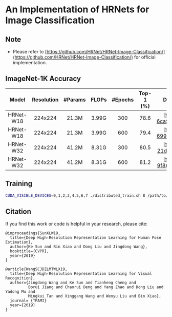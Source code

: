 # An Implementation of HRNets for Image Classification

## Note
- Please refer to [https://github.com/HRNet/HRNet-Image-Classification/](https://github.com/HRNet/HRNet-Image-Classification/) for official implementation.

## ImageNet-1K Accuracy
| Model | Resolution | #Params | FLOPs |  #Epochs | Top-1 (%)| Download |
|:--:|:--:|:--:|:--:|:--:|:--:|:--:|
| HRNet-W18 | 224x224 | 21.3M	| 3.99G | 300 | 78.6 | [hrnet18-6ca9d2049.pth]() |
| HRNet-W18 | 224x224 | 21.3M	| 3.99G | 600 | 79.4 | [hrnet18-699e7ab89.pth]() |
| HRNet-W32 | 224x224 | 41.2M	| 8.31G | 300 | 80.5 | [hrnet32-21df535e7.pth]() |
| HRNet-W32 | 224x224 | 41.2M	| 8.31G | 600 | 81.2 | [hrnet32-9f864d2d6.pth]() |

## Training
```bash
CUDA_VISIBLE_DEVICES=0,1,2,3,4,5,6,7 ./distributed_train.sh 8 /path/to/imagenet/ --model hrnet32 --amp
```

## Citation
If you find this work or code is helpful in your research, please cite:
````
@inproceedings{SunXLW19,
  title={Deep High-Resolution Representation Learning for Human Pose Estimation},
  author={Ke Sun and Bin Xiao and Dong Liu and Jingdong Wang},
  booktitle={CVPR},
  year={2019}
}

@article{WangSCJDZLMTWLX19,
  title={Deep High-Resolution Representation Learning for Visual Recognition},
  author={Jingdong Wang and Ke Sun and Tianheng Cheng and 
          Borui Jiang and Chaorui Deng and Yang Zhao and Dong Liu and Yadong Mu and 
          Mingkui Tan and Xinggang Wang and Wenyu Liu and Bin Xiao},
  journal= {TPAMI}
  year={2019}
}
````
